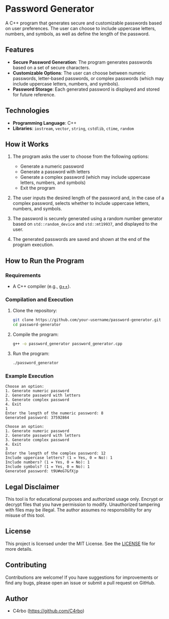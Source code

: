 # Password Generator

A C++ program that generates secure and customizable passwords based on user preferences. The user can choose to include uppercase letters, numbers, and symbols, as well as define the length of the password.

## Features

- **Secure Password Generation**: The program generates passwords based on a set of secure characters.
- **Customizable Options**: The user can choose between numeric passwords, letter-based passwords, or complex passwords (which may include uppercase letters, numbers, and symbols).
- **Password Storage**: Each generated password is displayed and stored for future reference.

## Technologies

- **Programming Language**: C++
- **Libraries**: `iostream`, `vector`, `string`, `cstdlib`, `ctime`, `random`

## How it Works

1. The program asks the user to choose from the following options:
   - Generate a numeric password
   - Generate a password with letters
   - Generate a complex password (which may include uppercase letters, numbers, and symbols)
   - Exit the program

2. The user inputs the desired length of the password and, in the case of a complex password, selects whether to include uppercase letters, numbers, and symbols.

3. The password is securely generated using a random number generator based on `std::random_device` and `std::mt19937`, and displayed to the user.

4. The generated passwords are saved and shown at the end of the program execution.

## How to Run the Program

### Requirements

- A C++ compiler (e.g., [g++](https://gcc.gnu.org/)).

### Compilation and Execution

1. Clone the repository:
   ```bash
   git clone https://github.com/your-username/password-generator.git
   cd password-generator
   ```

2. Compile the program:
   ```bash
   g++ -o password_generator password_generator.cpp
   ```

3. Run the program:
   ```bash
   ./password_generator
   ```

### Example Execution

```
Choose an option:
1. Generate numeric password
2. Generate password with letters
3. Generate complex password
4. Exit
1
Enter the length of the numeric password: 8
Generated password: 37592864

Choose an option:
1. Generate numeric password
2. Generate password with letters
3. Generate complex password
4. Exit
3
Enter the length of the complex password: 12
Include uppercase letters? (1 = Yes, 0 = No): 1
Include numbers? (1 = Yes, 0 = No): 1
Include symbols? (1 = Yes, 0 = No): 1
Generated password: t9U#eG7&fXjp
```

## Legal Disclaimer

This tool is for educational purposes and authorized usage only. Encrypt or decrypt files that you have permission to modify. Unauthorized tampering with files may be illegal. The author assumes no responsibility for any misuse of this tool.

## License

This project is licensed under the MIT License. See the [LICENSE](LICENSE) file for more details.

## Contributing

Contributions are welcome! If you have suggestions for improvements or find any bugs, please open an issue or submit a pull request on GitHub.

## Author

- C4rbo (https://github.com/C4rbo)